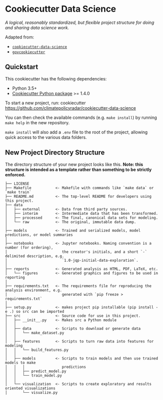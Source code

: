 # Cookiecutter Data Science

_A logical, reasonably standardized, but flexible project structure for doing and sharing data science work._

Adapted from:
* [`cookiecutter-data-science`](http://drivendata.github.io/cookiecutter-data-science/)
* [`govcookiecutter`](https://github.com/best-practice-and-impact/govcookiecutter)


## Quickstart

This cookiecutter has the following dependencies:
 - Python 3.5+
 - [Cookiecutter Python package](http://cookiecutter.readthedocs.org/en/latest/installation.html) >= 1.4.0

To start a new project, run:
    cookiecutter https://github.com/climatepolicyradar/cookiecutter-data-science

You can then check the available commands (e.g. `make install`) by running `make help` in the new repository.

`make install` will also add a `.env` file to the root of the project, allowing quick access to the various data folders.
    

## New Project Directory Structure

The directory structure of your new project looks like this. **Note: this structure is intended as a template rather than something to be strictly enforced.**

```
├── LICENSE
├── Makefile           <- Makefile with commands like `make data` or `make train`
├── README.md          <- The top-level README for developers using this project.
├── data
│   ├── external       <- Data from third party sources.
│   ├── interim        <- Intermediate data that has been transformed.
│   ├── processed      <- The final, canonical data sets for modeling.
│   └── raw            <- The original, immutable data dump.
│
├── models             <- Trained and serialized models, model predictions, or model summaries
│
├── notebooks          <- Jupyter notebooks. Naming convention is a number (for ordering),
│                         the creator's initials, and a short `-` delimited description, e.g.
│                         `1.0-jqp-initial-data-exploration`.
│
├── reports            <- Generated analysis as HTML, PDF, LaTeX, etc.
│   └── figures        <- Generated graphics and figures to be used in reporting
│
├── requirements.txt   <- The requirements file for reproducing the analysis environment, e.g.
│                         generated with `pip freeze > requirements.txt`
│
├── setup.py           <- makes project pip installable (pip install -e .) so src can be imported
├── src                <- Source code for use in this project.
│   ├── __init__.py    <- Makes src a Python module
│   │
│   ├── data           <- Scripts to download or generate data
│   │   └── make_dataset.py
│   │
│   ├── features       <- Scripts to turn raw data into features for modeling
│   │   └── build_features.py
│   │
│   ├── models         <- Scripts to train models and then use trained models to make
│   │   │                 predictions
│   │   ├── predict_model.py
│   │   └── train_model.py
│   │
│   └── visualization  <- Scripts to create exploratory and results oriented visualizations
│       └── visualize.py
```
